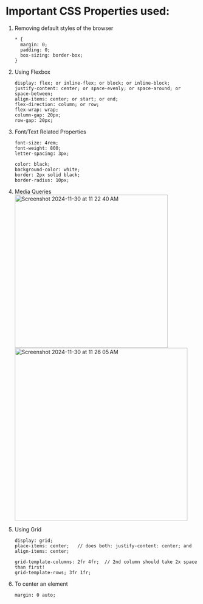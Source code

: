 # Important CSS Properties used:

1. Removing default styles of the browser
    ```
    * {
      margin: 0;
      padding: 0;
      box-sizing: border-box;
    }
    ```

2. Using Flexbox
   ```
   display: flex; or inline-flex; or block; or inline-block;
   justify-content: center; or space-evenly; or space-around; or space-between;
   align-items: center; or start; or end;
   flex-direction: column; or row;
   flex-wrap: wrap;
   column-gap: 20px;
   row-gap: 20px;
   ```

3. Font/Text Related Properties
   ```
   font-size: 4rem;
   font-weight: 800;
   letter-spacing: 3px;
   
   color: black;
   background-color: white;
   border: 2px solid black;
   border-radius: 10px;
   ```

4. Media Queries<br>
   <img width="402" alt="Screenshot 2024-11-30 at 11 22 40 AM" src="https://github.com/user-attachments/assets/f25f4ac4-0ce6-43d7-bc76-1ffe65ce6eac">
   <img width="454" alt="Screenshot 2024-11-30 at 11 26 05 AM" src="https://github.com/user-attachments/assets/9f04e016-2602-41d2-9b61-f140f36e4e71">

5. Using Grid
   ```
   display: grid;
   place-items: center;   // does both: justify-content: center; and align-items: center;

   grid-template-columns: 2fr 4fr;  // 2nd column should take 2x space than first!
   grid-template-rows; 3fr 1fr;
   ```

6. To center an element
   ```
   margin: 0 auto;
   ```


